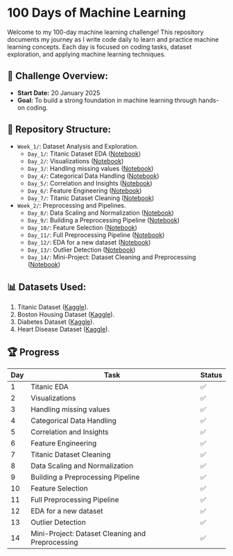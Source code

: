# 100 Days of Machine Learning

Welcome to my 100-day machine learning challenge! This repository documents my journey as I write code daily to learn and practice machine learning concepts. Each day is focused on coding tasks, dataset exploration, and applying machine learning techniques.

## 🌟 Challenge Overview:
- **Start Date:** 20 January 2025
- **Goal:** To build a strong foundation in machine learning through hands-on coding.

## 📂 Repository Structure:
- `Week_1/`: Dataset Analysis and Exploration.
  - `Day_1/`: Titanic Dataset EDA ([Notebook](1-Day/main.ipynb))
  - `Day_2/`: Visualizations ([Notebook](2-Day/main.ipynb))
  - `Day_3/`: Handling missing values ([Notebook](3-Day/main.ipynb))
  - `Day_4/`: Categorical Data Handling ([Notebook](4-Day/main.ipynb))
  - `Day_5/`: Correlation and Insights ([Notebook](5-Day/main.ipynb))
  - `Day_6/`: Feature Engineering ([Notebook](6-Day/main.ipynb))
  - `Day_7/`: Titanic Dataset Cleaning ([Notebook](7-Day/main.ipynb))
- `Week_2/`: Preprocessing and Pipelines.
  - `Day_8/`: Data Scaling and Normalization ([Notebook](8-Day/main.ipynb))
  - `Day_9/`: Building a Preprocessing Pipeline ([Notebook](09-Day/main.ipynb))
  - `Day_10/`: Feature Selection ([Notebook](10-Day/main.ipynb))
  - `Day_11/`: Full Preprocessing Pipeline ([Notebook](:11-Day/main.ipynb))
  - `Day_12/`: EDA for a new dataset ([Notebook](:12-Day/main.ipynb))
  - `Day_13/`: Outlier Detection ([Notebook](:13-Day/main.ipynb))
  - `Day_14/`: Mini-Project: Dataset Cleaning and Preprocessing ([Notebook](:14-Day/main.ipynb))

## 📊 Datasets Used:
1. Titanic Dataset ([Kaggle](https://www.kaggle.com/c/titanic)).
2. Boston Housing Dataset ([Kaggle](https://www.kaggle.com/code/prasadperera/the-boston-housing-dataset)).
3. Diabetes Dataset ([Kaggle](https://www.kaggle.com/datasets/mathchi/diabetes-data-set)).
4. Heart Disease Dataset ([Kaggle](https://www.kaggle.com/datasets/johnsmith88/heart-disease-dataset)).


## 🏆 Progress
| Day | Task                                             | Status |
|-----|--------------------------------------------------|--------|
| 1   | Titanic EDA                                      |   ✅   |
| 2   | Visualizations                                   |   ✅   |
| 3   | Handling missing values                          |   ✅   |
| 4   | Categorical Data Handling                        |   ✅   |
| 5   | Correlation and Insights                         |   ✅   |
| 6   | Feature Engineering                              |   ✅   |
| 7   | Titanic Dataset Cleaning                         |   ✅   |
| 8   | Data Scaling and Normalization                   |   ✅   |
| 9   | Building a Preprocessing Pipeline                |   ✅   |
| 10  | Feature Selection                                |   ✅   |
| 11  | Full Preprocessing Pipeline                      |   ✅   |
| 12  | EDA for a new dataset                            |   ✅   |
| 13  | Outlier Detection                                |   ✅   |
| 14  | Mini-Project: Dataset Cleaning and Preprocessing |   ✅   |
